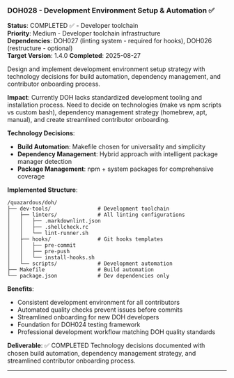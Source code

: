### DOH028 - Development Environment Setup & Automation ✅

**Status**: COMPLETED ✅ - Developer toolchain  
**Priority**: Medium - Developer toolchain infrastructure  
**Dependencies**: DOH027 (linting system - required for hooks), DOH026 (restructure - optional)  
**Target Version**: 1.4.0 **Completed**: 2025-08-27

Design and implement development environment setup strategy with technology decisions for build automation, dependency
management, and contributor onboarding process.

**Impact**: Currently DOH lacks standardized development tooling and installation process. Need to decide on
technologies (make vs npm scripts vs custom bash), dependency management strategy (homebrew, apt, manual), and create
streamlined contributor onboarding.

**Technology Decisions**:

- **Build Automation**: Makefile chosen for universality and simplicity
- **Dependency Management**: Hybrid approach with intelligent package manager detection
- **Package Management**: npm + system packages for comprehensive coverage

**Implemented Structure**:

```text
/quazardous/doh/
├── dev-tools/               # Development toolchain
│   ├── linters/             # All linting configurations
│   │   ├── .markdownlint.json
│   │   ├── .shellcheck.rc
│   │   └── lint-runner.sh
│   ├── hooks/               # Git hooks templates
│   │   ├── pre-commit
│   │   ├── pre-push
│   │   └── install-hooks.sh
│   └── scripts/             # Development automation
├── Makefile                 # Build automation
└── package.json             # Dev dependencies only
```

**Benefits**:

- Consistent development environment for all contributors
- Automated quality checks prevent issues before commits
- Streamlined onboarding for new DOH developers
- Foundation for DOH024 testing framework
- Professional development workflow matching DOH quality standards

**Deliverable**: ✅ COMPLETED Technology decisions documented with chosen build automation, dependency management
strategy, and streamlined contributor onboarding process.

---
